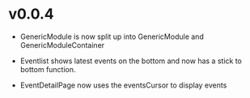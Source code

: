 # v0.0.4

- GenericModule is now split up into GenericModule and GenericModuleContainer

- Eventlist shows latest events on the bottom and now has a stick to bottom function.

- EventDetailPage now uses the eventsCursor to display events
